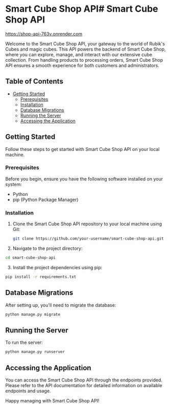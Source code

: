 # Smart Cube Shop API# Smart Cube Shop API
https://shop-api-763v.onrender.com

Welcome to the Smart Cube Shop API, your gateway to the world of Rubik's Cubes and magic cubes. This API powers the backend of Smart Cube Shop, where you can explore, manage, and interact with our extensive cube collection. From handling products to processing orders, Smart Cube Shop API ensures a smooth experience for both customers and administrators.

## Table of Contents

- [Getting Started](#getting-started)
  - [Prerequisites](#prerequisites)
  - [Installation](#installation)
  - [Database Migrations](#database-migrations)
  - [Running the Server](#running-the-server)
  - [Accessing the Application](#accessing-the-application)

## Getting Started

Follow these steps to get started with Smart Cube Shop API on your local machine.

### Prerequisites

Before you begin, ensure you have the following software installed on your system:

- Python
- pip (Python Package Manager)

### Installation

1. Clone the Smart Cube Shop API repository to your local machine using Git:

   ```bash
   git clone https://github.com/your-username/smart-cube-shop-api.git
   ```

 2. Navigate to the project directory:

```bash
cd smart-cube-shop-api
```
3. Install the project dependencies using pip:

```bash
pip install -r requirements.txt
```

## Database Migrations
After setting up, you'll need to migrate the database:

```bash
python manage.py migrate
```
## Running the Server
To run the server:

```bash
python manage.py runserver
```
## Accessing the Application
You can access the Smart Cube Shop API through the endpoints provided. Please refer to the API documentation for detailed information on available endpoints and usage.

Happy managing with Smart Cube Shop API!
